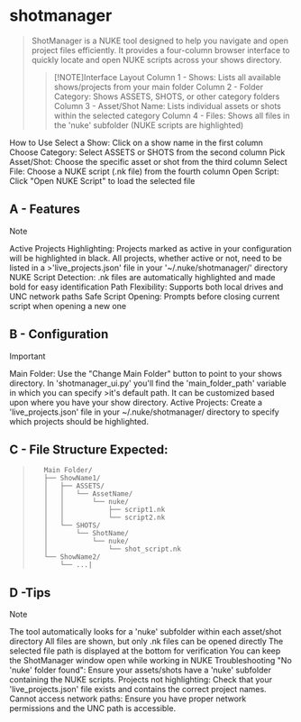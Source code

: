# shotmanager
>ShotManager is a NUKE tool designed to help you navigate and open project files efficiently. It provides a four-column browser interface to quickly locate and open NUKE scripts across your shows directory. 
>>[!NOTE]Interface Layout 
>>Column 1 - Shows: Lists all available shows/projects from your main folder
>>Column 2 - Folder Category: Shows ASSETS, SHOTS, or other category folders 
>>Column 3 - Asset/Shot Name: Lists individual assets or shots within the selected category 
>>Column 4 - Files: Shows all files in the 'nuke' subfolder (NUKE scripts are highlighted) 

How to Use 
Select a Show: Click on a show name in the first column 
Choose Category: Select ASSETS or SHOTS from the second column 
Pick Asset/Shot: Choose the specific asset or shot from the third column 
Select File: Choose a NUKE script (.nk file) from the fourth column 
Open Script: Click "Open NUKE Script" to load the selected file 

## A - Features 
>[!NOTE]
>Active Projects Highlighting: Projects marked as active in your configuration will be highlighted in black. All projects, whether active or not, need to be listed in a >'live_projects.json' file in your '~/.nuke/shotmanager/' directory 
>NUKE Script Detection: .nk files are automatically highlighted and made bold for easy identification 
>Path Flexibility: Supports both local drives and UNC network paths 
>Safe Script Opening: Prompts before closing current script when opening a new one 

## B - Configuration
>[!IMPORTANT]
>Main Folder: Use the "Change Main Folder" button to point to your shows directory. In 'shotmanager_ui.py' you'll find the 'main_folder_path' variable in which you can specify >it's default path. It can be customized based upon where you have your show directory. 
>Active Projects: Create a 'live_projects.json' file in your ~/.nuke/shotmanager/ directory to specify which projects should be highlighted. 

## C - File Structure Expected:
>        Main Folder/
>        ├── ShowName1/
>        │   ├── ASSETS/
>        │   │   └── AssetName/
>        │   │       └── nuke/
>        │   │           ├── script1.nk
>        │   │           └── script2.nk
>        │   └── SHOTS/
>        │       └── ShotName/
>        │           └── nuke/
>        │               └── shot_script.nk
>        └── ShowName2/
>            └── ...|

         
## D -Tips
>[!NOTE]
The tool automatically looks for a 'nuke' subfolder within each asset/shot directory 
All files are shown, but only .nk files can be opened directly 
The selected file path is displayed at the bottom for verification 
You can keep the ShotManager window open while working in NUKE 
Troubleshooting 
"No 'nuke' folder found": Ensure your assets/shots have a 'nuke' subfolder containing the NUKE scripts. 
Projects not highlighting: Check that your 'live_projects.json' file exists and contains the correct project names. 
Cannot access network paths: Ensure you have proper network permissions and the UNC path is accessible. 

[^1]: Contact
For additional support or feature requests, contact Loucas RONGEART -- loucas.rongeart@gmail.com 
ShotManager v1.0 
